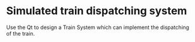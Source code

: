 # Simulated train dispatching system
Use the Qt to design a Train System which can implement the dispatching of the train.